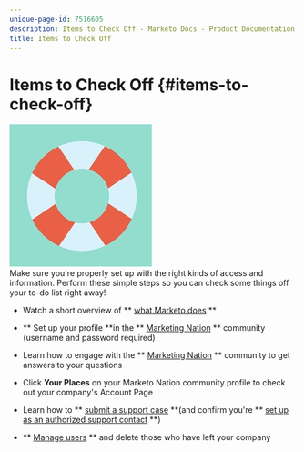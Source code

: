 ```yaml
---
unique-page-id: 7516605
description: Items to Check Off - Marketo Docs - Product Documentation
title: Items to Check Off
---
```


# Items to Check Off {#items-to-check-off}

![](assets/500x500.jpg)   
Make sure you're properly set up with the right kinds of access and information. Perform these simple steps so you can check some things off your to-do list right away!

* Watch a short overview of ** [what Marketo does](http://pages2.marketo.com/demoFull.html) **
* ** Set up your profile **in the ** [Marketing Nation](http://nation.marketo.com/) ** community (username and password required)

* Learn how to engage with the ** [Marketing Nation](http://nation.marketo.com/t5/About-Community/ct-p/about-community) ** community to get answers to your questions
* Click **Your Places** on your Marketo Nation community profile to check out your company's Account Page
* Learn how to ** [submit a support case](http://nation.marketo.com/t5/Knowledgebase/Submitting-a-Support-Case-to-Marketo-Support/ta-p/252201) **(and confirm you're ** [set up as an authorized support contact](http://nation.marketo.com/t5/Knowledgebase/Managing-Authorized-Support-Contacts/ta-p/254341) **)

* ** [Manage users](http://docs.marketo.com/display/DOCS/Managing+Marketo+Users) ** and delete those who have left your company

[](http://docs.marketo.com/cdn-cgi/l/email-protection#0433366c6b717663716d60612130346965766f61706b2a676b693b7771666e61677039577176726d72656821363443716d6061213634426161606665676f) 
